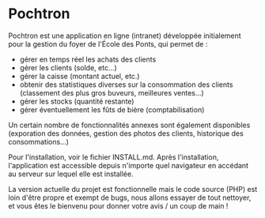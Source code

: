 Pochtron
========

Pochtron est une application en ligne (intranet) développée initialement pour la gestion du foyer de l'École des Ponts, qui permet de :
- gérer en temps réel les achats des clients
- gérer les clients (solde, etc...)
- gérer la caisse (montant actuel, etc.)
- obtenir des statistiques diverses sur la consommation des clients (classement des plus gros buveurs, meilleures ventes...)
- gérer les stocks (quantité restante)
- gérer éventuellement les fûts de bière (comptabilisation)

Un certain nombre de fonctionnalités annexes sont également disponibles (exporation des données, gestion des photos des clients, historique des consommations...)

Pour l'installation, voir le fichier INSTALL.md.
Après l'installation, l'application est accessible depuis n'importe quel navigateur en accédant au serveur sur lequel elle est installée.

La version actuelle du projet est fonctionnelle mais le code source (PHP) est loin d'être propre et exempt de bugs, nous allons essayer de tout nettoyer, et vous êtes le bienvenu pour donner votre avis / un coup de main !
